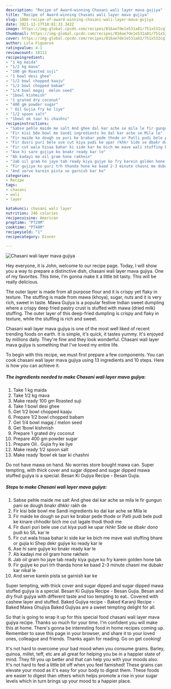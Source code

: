```yaml
---
description: "Recipe of Award-winning Chasani wali layer mava gujiya"
title: "Recipe of Award-winning Chasani wali layer mava gujiya"
slug: 1086-recipe-of-award-winning-chasani-wali-layer-mava-gujiya
date: 2021-12-17T18:01:33.342Z
image: https://img-global.cpcdn.com/recipes/016ae7de1e531a81/751x532cq70/chasani-wali-layer-mava-gujiya-recipe-main-photo.jpg
thumbnail: https://img-global.cpcdn.com/recipes/016ae7de1e531a81/751x532cq70/chasani-wali-layer-mava-gujiya-recipe-main-photo.jpg
cover: https://img-global.cpcdn.com/recipes/016ae7de1e531a81/751x532cq70/chasani-wali-layer-mava-gujiya-recipe-main-photo.jpg
author: Lola Figueroa
ratingvalue: 4.1
reviewcount: 18112
recipeingredient:
- "1 kg maida"
- "1/2 kg mava"
- "100 gm Roasted suji"
- "1 bowl desi ghee"
- "1/2 bowl chopped kaaju"
- "1/2 bowl chopped babam"
- "1/4 bowl magaj  melon seed"
- "1bowl kishmish"
- "1 grated dry coconut"
- "400 gm powder sugar"
- " Oil Gujia fry ke liye"
- "1/2 spoon salt"
- "1bowl ek taar ki chashni"
recipeinstructions:
- "Sabse pehle maide me salt And ghee dal kar ache se mila le fir gungun pani se dough bnakr dhkkr rakh de"
- "Fir kisi bde bowl me Sandi ingredients ko dal kar ache se Mila le"
- "Fir maide ke dough se puri ke brabar pede thode or Patli pudi bele pudi ke kinare chhodkr bich me cut lagale thodi thodi me"
- "Fir dusri puri bele use cut kiya pudi ke upar rkhkr Side se dbakr dono pudi ko SIL kar le"
- "Fir cut wala hisaa bahar ki side kar ke bich me mave wali stuffing bhare or gujia ki Shep dekr gujiye ko ready kar le"
- "Ase hi sare gujiye ko bnakr ready kar le"
- "Ab kadayi me oil gram hone rakhein"
- "Jab oil gram ho jaye tab ready kiya gujye ko fry karein golden hone tak"
- "Fir gujiye ko puri trh thanda hone ke baad 2-3 minute chasni me dubakr kar nikal le"
- "And serve karein pista se garnish kar ke"
categories:
- Recipe
tags:
- chasani
- wali
- layer

katakunci: chasani wali layer 
nutrition: 246 calories
recipecuisine: American
preptime: "PT29M"
cooktime: "PT48M"
recipeyield: "1"
recipecategory: Dinner

---
```



![Chasani wali layer mava gujiya](https://img-global.cpcdn.com/recipes/016ae7de1e531a81/751x532cq70/chasani-wali-layer-mava-gujiya-recipe-main-photo.jpg)

Hey everyone, it is John, welcome to our recipe page. Today, I will show you a way to prepare a distinctive dish, chasani wali layer mava gujiya. One of my favorites. This time, I'm gonna make it a little bit tasty. This will be really delicious.

The outer layer is made from all purpose flour and it is crispy yet flaky in texture. The stuffing is made from mawa (khoya), sugar, nuts and it is very rich, sweet in taste. Mawa Gujiya is a popular festive Indian sweet dumpling where a crispy deep fried pastry crust is stuffed with mawa (dried milk) stuffing. The outer layer of this deep-fried dumpling is crispy and flaky in texture, while the stuffing is rich and sweet.

Chasani wali layer mava gujiya is one of the most well liked of recent trending foods on earth. It is simple, it's quick, it tastes yummy. It's enjoyed by millions daily. They're fine and they look wonderful. Chasani wali layer mava gujiya is something that I've loved my entire life.


To begin with this recipe, we must first prepare a few components. You can cook chasani wali layer mava gujiya using 13 ingredients and 10 steps. Here is how you can achieve it.

<!--inarticleads1-->

##### The ingredients needed to make Chasani wali layer mava gujiya:

1. Take 1 kg maida
1. Take 1/2 kg mava
1. Make ready 100 gm Roasted suji
1. Take 1 bowl desi ghee
1. Get 1/2 bowl chopped kaaju
1. Prepare 1/2 bowl chopped babam
1. Get 1/4 bowl magaj / melon seed
1. Get 1bowl kishmish
1. Prepare 1 grated dry coconut
1. Prepare 400 gm powder sugar
1. Prepare  Oil.. Gujia fry ke liye
1. Make ready 1/2 spoon salt
1. Make ready 1bowl ek taar ki chashni


Do not have mawa on hand. No worries store bought mawa can. Super tempting, with thick cover and sugar dipped and sugar dipped mawa stuffed gujiya is a special. Besan Ki Gujiya Recipe - Besan Gujia. 

<!--inarticleads2-->

##### Steps to make Chasani wali layer mava gujiya:

1. Sabse pehle maide me salt And ghee dal kar ache se mila le fir gungun pani se dough bnakr dhkkr rakh de
1. Fir kisi bde bowl me Sandi ingredients ko dal kar ache se Mila le
1. Fir maide ke dough se puri ke brabar pede thode or Patli pudi bele pudi ke kinare chhodkr bich me cut lagale thodi thodi me
1. Fir dusri puri bele use cut kiya pudi ke upar rkhkr Side se dbakr dono pudi ko SIL kar le
1. Fir cut wala hisaa bahar ki side kar ke bich me mave wali stuffing bhare or gujia ki Shep dekr gujiye ko ready kar le
1. Ase hi sare gujiye ko bnakr ready kar le
1. Ab kadayi me oil gram hone rakhein
1. Jab oil gram ho jaye tab ready kiya gujye ko fry karein golden hone tak
1. Fir gujiye ko puri trh thanda hone ke baad 2-3 minute chasni me dubakr kar nikal le
1. And serve karein pista se garnish kar ke


Super tempting, with thick cover and sugar dipped and sugar dipped mawa stuffed gujiya is a special. Besan Ki Gujiya Recipe - Besan Gujia. Besan and dry fruit gujiya with different taste and too tempting to eat.. Covered with cashew layer and stuffed. Baked Gujiya recipe - Baked Karanji Recipe - Baked Mawa Ghujiya Baked Gujiyas are a sweet tempting delight for all. 

So that is going to wrap it up for this special food chasani wali layer mava gujiya recipe. Thanks so much for your time. I'm confident you will make this at home. There's gonna be interesting food in home recipes coming up. Remember to save this page in your browser, and share it to your loved ones, colleague and friends. Thanks again for reading. Go on get cooking!

It's not hard to overcome your bad mood when you consume grains. Barley, quinoa, millet, teff, etc are all great for helping you be in a happier state of mind. They fill you up better and that can help you with your moods also. It's not hard to feel a little bit off when you feel famished! These grains can elevate your mood as it's easy for your body to digest them. These foods are easier to digest than others which helps promote a rise in your sugar levels which in turn brings up your mood to a happier place.
